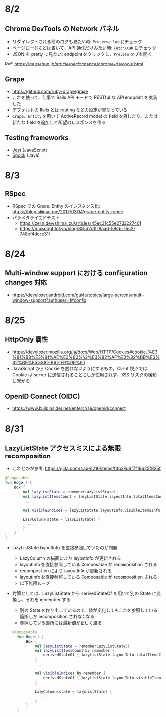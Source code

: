 # 8/2

## Chrome DevTools の Network パネル

- リダイレクトされる前のログも見たい時: `Preserve log` にチェック
- ページロードなどは省いて、API 通信だけみたい時: `Fetch/XHR` にチェック
- JSON を pretty に見たい: endpoint をクリックし、`Preview` タブを開く

Ref: https://murashun.jp/article/performance/chrome-devtools.html

## Grape

- https://github.com/ruby-grape/grape
- これを使って、仕事で Rails API モードで RESTful な API endpoint を実装した
- デフォルトの Rails とは routing などの設定が異なっている
- `Grape::Entity` を用いて ActiveRecord model の field を隠したり、または新たな field を追加して所望のレスポンスを作る

## Testing frameworks

- [Jest](https://jestjs.io/) (JavaScript)
- [Spock](https://spockframework.org/) (Java)

# 8/3

## RSpec

- RSpec での Grade::Entity のインスタンス化: https://blog.shimar.me/2017/03/14/grape-entity-rspec
- パラメタライズドテスト
  - https://zenn.dev/shima_zu/articles/45ec31c55e273322740f
  - https://muiscript.tokyo/blog/855d2dff-9aad-58cb-95c2-748ef4dece31/

# 8/24
## Multi-window support における configuration changes 対応
- https://developer.android.com/guide/topics/large-screens/multi-window-support?authuser=1#config

# 8/25
## HttpOnly 属性
- https://developer.mozilla.org/ja/docs/Web/HTTP/Cookies#cookie_%E3%81%B8%E3%81%AE%E3%82%A2%E3%82%AF%E3%82%BB%E3%82%B9%E5%88%B6%E9%99%90
- JavaScript から Cookie を触れないようにするもの。Client 視点では Cookie は server に送信されることにしか使用されず、XSS リスクの緩和に繋がる

## OpenID Connect (OIDC)
- https://www.buildinsider.net/enterprise/openid/connect

# 8/31
## LazyListState アクセスミスによる無限 recomposition
- これとかが参考: https://qiita.com/Nabe1216/items/f3b39d6f7f18625f925f
```kt
@Composable
fun Hoge() {
    Box {
        val lazyListState = rememberLazyListState()
        val lazyListItemsCount = lazyListState.layoutInfo.totalItemsCount
        ...

        val visibleIndices = lazyListState.layoutInfo.visibleItemsInfo.map { it.index }

        LazyColumn(state = lazyListState) {
          ...
        }
    }
}
```
- lazyListState.layoutInfo を直接参照していたのが問題
  - LazyColumn の描画により layoutInfo が更新される
  - layoutInfo を直接参照している Composable が recomposition される
  - recomposition により layoutInfo が更新される
  - layoutInfo を直接参照している Composable が recomposition される
  - 以下無限ループ
- 対策としては、LazyListState から derivedStateOf を用いて別の State に変換し、それを remember する
  - 別の State を作り出しているので、値が変化してもこれを参照している箇所しか recomposition されなくなる
  - 参照している箇所には最新値が正しく渡る

  ```kt
  @Composable
    fun Hoge() {
        Box {
            val lazyListState = rememberLazyListState()
            val lazyListItemsCount by remember {
                derivedStateOf { lazyListState.layoutInfo.totalItemsCount }
            }
            ...

            val visibleIndices by remember {
                derivedStateOf { lazyListState.layoutInfo.visibleItemsInfo.map { it.index } }
            }

            LazyColumn(state = lazyListState) {
                ...
            }
        }
    }
  ```